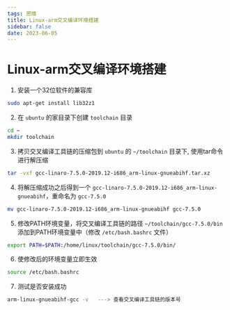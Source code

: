 ```yaml
---
tags: 思维
title: Linux-arm交叉编译环境搭建
sidebar: false
date: 2023-06-05
---
```

# Linux-arm交叉编译环境搭建

1. 安装一个32位软件的兼容库
```bash
sudo apt-get install lib32z1
```


2. 在 `ubuntu` 的家目录下创建 `toolchain` 目录

```BASH
cd ~
mkdir toolchain
```
 
3. 拷贝交叉编译工具链的压缩包到 `ubuntu` 的 `~/toolchain` 目录下, 使用tar命令进行解压缩
```BASH
tar -vxf gcc-linaro-7.5.0-2019.12-i686_arm-linux-gnueabihf.tar.xz
```

4. 将解压缩成功之后得到一个 `gcc-linaro-7.5.0-2019.12-i686_arm-linux-gnueabihf`，重命名为 `gcc-7.5.0`
```bash
mv gcc-linaro-7.5.0-2019.12-i686_arm-linux-gnueabihf gcc-7.5.0
```

5. 修改PATH环境变量，将交叉编译工具链的路径 `~/toolchain/gcc-7.5.0/bin` 添加到PATH环境变量中（修改 `/etc/bash.bashrc` 文件）
	
```bash
export PATH=$PATH:/home/linux/toolchain/gcc-7.5.0/bin/
```
 
6. 使修改后的环境变量立即生效
	
```bash
source /etc/bash.bashrc
```
 
7. 测试是否安装成功 
	
```bash
arm-linux-gnueabihf-gcc -v   ---> 查看交叉编译工具链的版本号
```